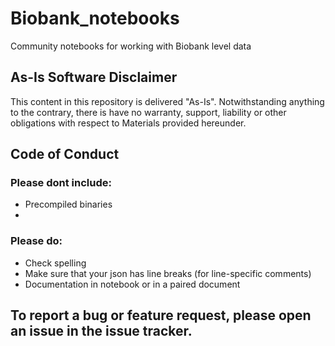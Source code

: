 # Biobank_notebooks
Community notebooks for working with Biobank level data

## As-Is Software Disclaimer
This content in this repository is delivered "As-Is". Notwithstanding anything to the contrary, there is have no warranty, support, liability or other obligations with respect to Materials provided hereunder.

## Code of Conduct
### Please dont include: 
+ Precompiled binaries
+ 
### Please do:
+ Check spelling
+ Make sure that your json has line breaks (for line-specific comments)
+ Documentation in notebook or in a paired document

## To report a bug or feature request, please open an issue in the issue tracker.
